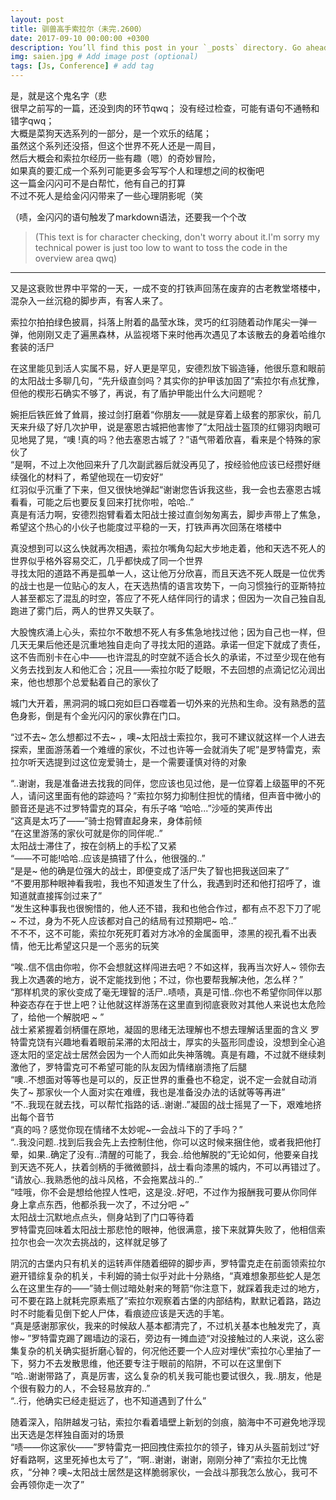 ```yaml
---
layout: post
title: 驯兽高手索拉尔（未完.2600）
date: 2017-09-10 00:00:00 +0300
description: You’ll find this post in your `_posts` directory. Go ahead and edit it and re-build the site to see your changes. # Add post description (optional)
img: saien.jpg # Add image post (optional)
tags: [Js, Conference] # add tag
---
```

是，就是这个鬼名字（悲  
很早之前写的一篇，还没到肉的环节qwq； 
没有经过检查，可能有语句不通畅和错字qwq；  
大概是菜狗天选系列的一部分，是一个欢乐的结尾；  
虽然这个系列还没搭，但这个世界不死人还是一周目，  
然后大概会和索拉尔经历一些有趣（嗯）的奇妙冒险，  
如果真的要汇成一个系列可能更多会写写个人和理想之间的权衡吧  
这一篇金闪闪可不是白帮忙，他有自己的打算  
不过不死人是给金闪闪带来了一些心理阴影呢（笑


（啧，金闪闪的语句触发了markdown语法，还要我一个个改

>(This text is for character checking, don't worry about it.I'm sorry my technical power is just too low to want to toss the code in the overview area qwq)

-----------------------------------------------------------------------
又是这衰败世界中平常的一天，一成不变的打铁声回荡在废弃的古老教堂塔楼中，混杂入一丝沉稳的脚步声，有客人来了。

索拉尔拍拍绿色披肩，抖落上附着的晶莹水珠，灵巧的红羽随着动作尾尖一弹一弹，他刚刚又走了遍黑森林，从监视塔下来时他再次遇见了本该散去的身着哈维尔套装的活尸

在这里能见到活人实属不易，好人更是罕见，安德烈放下锻造锤，他很乐意和眼前的太阳战士多聊几句，“先升级直剑吗？其实你的护甲该加固了”索拉尔有点犹豫，但他的楔形石确实不够了，再说，有了盾护甲能出什么大问题呢？

婉拒后铁匠耸了耸肩，接过剑打磨着“你朋友——就是穿着上级套的那家伙，前几天来升级了好几次护甲，说是塞恩古城把他害惨了”太阳战士盔顶的红翎羽肉眼可见地晃了晃，“噢 !真的吗？他去塞恩古城了？”语气带着欣喜，看来是个特殊的家伙了  
“是啊，不过上次他回来升了几次副武器后就没再见了，按经验他应该已经攒好继续强化的材料了，希望他现在一切安好”  
红羽似乎沉重了下来，但又很快地弹起“谢谢您告诉我这些，我一会也去塞恩古城看看，可能之后也要反复回来打扰你啦，哈哈..”  
真是有活力啊，安德烈抱臂看着太阳战士接过直剑匆匆离去，脚步声带上了焦急，希望这个热心的小伙子也能度过平稳的一天，打铁声再次回荡在塔楼中

真没想到可以这么快就再次相遇，索拉尔嘴角勾起大步地走着，他和天选不死人的世界似乎格外容易交汇，几乎都快成了同一个世界  
寻找太阳的道路不再是孤单一人，这让他万分欣喜，而且天选不死人既是一位优秀的战士也是一位贴心的友人，在天选热情的语言攻势下，一向习惯独行的亚斯特拉人甚至都忘了混乱的时空，答应了不死人结伴同行的请求；但因为一次自己独自乱跑进了雾门后，两人的世界又失联了。

大股愧疚涌上心头，索拉尔不敢想不死人有多焦急地找过他；因为自己也一样，但几天无果后他还是沉重地独自走向了寻找太阳的道路。承诺一但定下就成了责任，这不告而别卡在心中——也许混乱的时空就不适合长久的承诺，不过至少现在他有义务去找到友人和他汇合；况且——索拉尔眨了眨眼，不去回想的点滴记忆沁润出来，他也想那个总爱黏着自己的家伙了

城门大开着，黑洞洞的城口宛如巨口吞噬着一切外来的光热和生命。没有熟悉的蓝色身影，倒是有个金光闪闪的家伙靠在门口。

“过不去~ 怎么想都过不去~ ，噢~太阳战士索拉尔，我可不建议就这样一个人进去探索，里面游荡着一个难缠的家伙，不过也许等一会就消失了呢”是罗特雷克，索拉尔听天选提到过这位宠爱骑士，是一个需要谨慎对待的对象

“..谢谢，我是准备进去找我的同伴，您应该也见过他，是一位穿着上级盔甲的不死人，请问这里面有他的踪迹吗？”索拉尔努力抑制住担忧的情绪，但声音中微小的颤音还是逃不过罗特雷克的耳朵，有乐子咯
“哈哈...”沙哑的笑声传出  
“这真是太巧了——”骑士抱臂直起身来，身体前倾  
“在这里游荡的家伙可就是你的同伴呢..”  
太阳战士滞住了，按在剑柄上的手松了又紧  
“——不可能!哈哈..应该是搞错了什么，他很强的..”  
“是是~ 他的确是位强大的战士，即便变成了活尸失了智也把我送回来了”  
“不要用那种眼神看我啦，我也不知道发生了什么，我遇到时还和他打招呼了，谁知道就直接挥剑过来了”  
“发生这种事我也很惋惜的，他人还不错，我和也他合作过，都有点不忍下刀了呢~ 不过，身为不死人应该都对自己的结局有过预期吧~ 哈..”  
不不不，这不可能，索拉尔死死盯着对方冰冷的金属面甲，漆黑的视孔看不出表情，他无比希望这只是一个恶劣的玩笑  

“唉..信不信由你啦，你不会想就这样闯进去吧？不如这样，我再当次好人~ 领你去我上次遇袭的地方，说不定能找到他；不过，你也要帮我解决他，怎么样？”  
“那样机灵的家伙变成了毫无理智的活尸..啧啧，真是可惜..你也不希望你同伴以那种姿态存在于世上吧？让他就这样游荡在这里直到彻底衰败对其他人来说也太危险了，给他一个解脱吧 ~ ”  
战士紧紧握着剑柄僵在原地，凝固的思绪无法理解也不想去理解话里面的含义
罗特雷克饶有兴趣地看着眼前呆滞的太阳战士，厚实的头盔形同虚设，没想到全心追逐太阳的坚定战士居然会因为一个人而如此失神落魄。真是有趣，不过就不继续刺激他了，罗特雷克可不希望可能的队友因为情绪崩溃拖了后腿  
“噢..不想面对等等也是可以的，反正世界的重叠也不稳定，说不定一会就自动消失了~ 那家伙一个人面对实在难缠，我也是准备没办法的话就等等再进”  
“不..我现在就去找，可以帮忙指路的话..谢谢..”凝固的战士摇晃了一下，艰难地挤出每个音节  
“真的吗？感觉你现在情绪不太妙呢~一会战斗下的了手吗？”  
“..我没问题..找到后我会先上去控制住他，你可以这时候来捆住他，或者我把他打晕，如果..确定了没有..清醒的可能了，我会..给他解脱的”无论如何，他要亲自找到天选不死人，扶着剑柄的手微微颤抖，战士看向漆黑的城内，不可以再错过了。  
“请放心..我熟悉他的战斗风格，不会拖累战斗的..”  
“哇哦，你不会是想给他捏人性吧，这是没..好吧，不过作为报酬我可要从你同伴身上拿点东西，他都杀我一次了，不过分吧 ~”  
太阳战士沉默地点点头，侧身站到了门口等待着  
罗特雷克回味着太阳战士那悲怆的眼神，他很满意，接下来就算失败了，他相信索拉尔也会一次次去挑战的，这样就足够了

阴沉的古堡内只有机关的运转声伴随着细碎的脚步声，罗特雷克走在前面领索拉尔避开错综复杂的机关，卡利姆的骑士似乎对此十分熟络，“真难想象那些蛇人是怎么在这里生存的——”骑士侧过暗处射来的弩箭“你注意下，就踩着我走过的地方，可不要在路上就耗完原素瓶了”索拉尔观察着古堡的内部结构，默默记着路，路边时不时能看见倒下蛇人尸体，看痕迹应该是天选的手笔。  
“真是感谢那家伙，我来的时候敌人基本都清完了，不过机关基本也触发完了，真惨~ ”罗特雷克踢了踢墙边的滚石，旁边有一摊血迹“对没接触过的人来说，这么密集复杂的机关确实挺折磨心智的，何况他还要一个人应对埋伏”索拉尔心里抽了一下，努力不去发散思维，他还要专注于眼前的陷阱，不可以在这里倒下  
“哈..谢谢带路了，真是厉害，这么复杂的机关我可能也要试很久，我..朋友，他是个很有毅力的人，不会轻易放弃的..”  
“..行，他确实已经走挺远了，也不知道遇到了什么”

随着深入，陷阱越发刁钻，索拉尔看着墙壁上新划的剑痕，脑海中不可避免地浮现出天选是怎样独自面对的场景  
“啧——你这家伙——”罗特雷克一把回拽住索拉尔的领子，锋刃从头盔前划过“好好看路啊，这里死掉也太亏了”，“啊..谢谢，谢谢，刚刚分神了”索拉尔无比愧疚，“分神？噢~太阳战士居然是这样脆弱家伙，一会战斗那我怎么放心，我可不会再领你走一次了”
